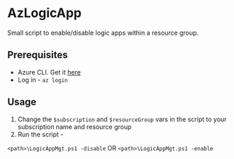 # AzLogicApp
Small script to enable/disable logic apps within a resource group.

## Prerequisites
* Azure CLI. Get it [here](https://docs.microsoft.com/en-us/cli/azure/install-azure-cli)
* Log in - `az login`

## Usage
1. Change the `$subscription` and `$resourceGroup` vars in the script to your subscription name and resource group
2. Run the script -

  `<path>\LogicAppMgt.ps1 -disable`
  OR
  `<path>\LogicAppMgt.ps1 -enable`

